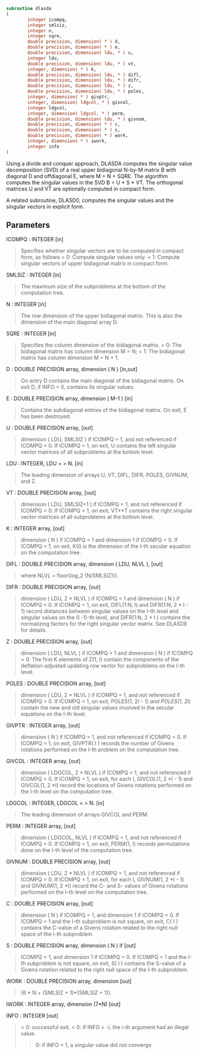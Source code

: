 ```fortran
subroutine dlasda
(
        integer icompq,
        integer smlsiz,
        integer n,
        integer sqre,
        double precision, dimension( * ) d,
        double precision, dimension( * ) e,
        double precision, dimension( ldu, * ) u,
        integer ldu,
        double precision, dimension( ldu, * ) vt,
        integer, dimension( * ) k,
        double precision, dimension( ldu, * ) difl,
        double precision, dimension( ldu, * ) difr,
        double precision, dimension( ldu, * ) z,
        double precision, dimension( ldu, * ) poles,
        integer, dimension( * ) givptr,
        integer, dimension( ldgcol, * ) givcol,
        integer ldgcol,
        integer, dimension( ldgcol, * ) perm,
        double precision, dimension( ldu, * ) givnum,
        double precision, dimension( * ) c,
        double precision, dimension( * ) s,
        double precision, dimension( * ) work,
        integer, dimension( * ) iwork,
        integer info
)
```

Using a divide and conquer approach, DLASDA computes the singular
value decomposition (SVD) of a real upper bidiagonal N-by-M matrix
B with diagonal D and offdiagonal E, where M = N + SQRE. The
algorithm computes the singular values in the SVD B = U * S * VT.
The orthogonal matrices U and VT are optionally computed in
compact form.

A related subroutine, DLASD0, computes the singular values and
the singular vectors in explicit form.

## Parameters
ICOMPQ : INTEGER [in]
> Specifies whether singular vectors are to be computed
> in compact form, as follows
> = 0: Compute singular values only.
> = 1: Compute singular vectors of upper bidiagonal
> matrix in compact form.

SMLSIZ : INTEGER [in]
> The maximum size of the subproblems at the bottom of the
> computation tree.

N : INTEGER [in]
> The row dimension of the upper bidiagonal matrix. This is
> also the dimension of the main diagonal array D.

SQRE : INTEGER [in]
> Specifies the column dimension of the bidiagonal matrix.
> = 0: The bidiagonal matrix has column dimension M = N;
> = 1: The bidiagonal matrix has column dimension M = N + 1.

D : DOUBLE PRECISION array, dimension ( N ) [in,out]
> On entry D contains the main diagonal of the bidiagonal
> matrix. On exit D, if INFO = 0, contains its singular values.

E : DOUBLE PRECISION array, dimension ( M-1 ) [in]
> Contains the subdiagonal entries of the bidiagonal matrix.
> On exit, E has been destroyed.

U : DOUBLE PRECISION array, [out]
> dimension ( LDU, SMLSIZ ) if ICOMPQ = 1, and not referenced
> if ICOMPQ = 0. If ICOMPQ = 1, on exit, U contains the left
> singular vector matrices of all subproblems at the bottom
> level.

LDU : INTEGER, LDU = > N. [in]
> The leading dimension of arrays U, VT, DIFL, DIFR, POLES,
> GIVNUM, and Z.

VT : DOUBLE PRECISION array, [out]
> dimension ( LDU, SMLSIZ+1 ) if ICOMPQ = 1, and not referenced
> if ICOMPQ = 0. If ICOMPQ = 1, on exit, VT**T contains the right
> singular vector matrices of all subproblems at the bottom
> level.

K : INTEGER array, [out]
> dimension ( N ) if ICOMPQ = 1 and dimension 1 if ICOMPQ = 0.
> If ICOMPQ = 1, on exit, K(I) is the dimension of the I-th
> secular equation on the computation tree.

DIFL : DOUBLE PRECISION array, dimension ( LDU, NLVL ), [out]
> where NLVL = floor(log_2 (N/SMLSIZ))).

DIFR : DOUBLE PRECISION array, [out]
> dimension ( LDU, 2 * NLVL ) if ICOMPQ = 1 and
> dimension ( N ) if ICOMPQ = 0.
> If ICOMPQ = 1, on exit, DIFL(1:N, I) and DIFR(1:N, 2 * I - 1)
> record distances between singular values on the I-th
> level and singular values on the (I -1)-th level, and
> DIFR(1:N, 2 * I ) contains the normalizing factors for
> the right singular vector matrix. See DLASD8 for details.

Z : DOUBLE PRECISION array, [out]
> dimension ( LDU, NLVL ) if ICOMPQ = 1 and
> dimension ( N ) if ICOMPQ = 0.
> The first K elements of Z(1, I) contain the components of
> the deflation-adjusted updating row vector for subproblems
> on the I-th level.

POLES : DOUBLE PRECISION array, [out]
> dimension ( LDU, 2 * NLVL ) if ICOMPQ = 1, and not referenced
> if ICOMPQ = 0. If ICOMPQ = 1, on exit, POLES(1, 2*I - 1) and
> POLES(1, 2*I) contain  the new and old singular values
> involved in the secular equations on the I-th level.

GIVPTR : INTEGER array, [out]
> dimension ( N ) if ICOMPQ = 1, and not referenced if
> ICOMPQ = 0. If ICOMPQ = 1, on exit, GIVPTR( I ) records
> the number of Givens rotations performed on the I-th
> problem on the computation tree.

GIVCOL : INTEGER array, [out]
> dimension ( LDGCOL, 2 * NLVL ) if ICOMPQ = 1, and not
> referenced if ICOMPQ = 0. If ICOMPQ = 1, on exit, for each I,
> GIVCOL(1, 2 *I - 1) and GIVCOL(1, 2 *I) record the locations
> of Givens rotations performed on the I-th level on the
> computation tree.

LDGCOL : INTEGER, LDGCOL = > N. [in]
> The leading dimension of arrays GIVCOL and PERM.

PERM : INTEGER array, [out]
> dimension ( LDGCOL, NLVL ) if ICOMPQ = 1, and not referenced
> if ICOMPQ = 0. If ICOMPQ = 1, on exit, PERM(1, I) records
> permutations done on the I-th level of the computation tree.

GIVNUM : DOUBLE PRECISION array, [out]
> dimension ( LDU,  2 * NLVL ) if ICOMPQ = 1, and not
> referenced if ICOMPQ = 0. If ICOMPQ = 1, on exit, for each I,
> GIVNUM(1, 2 *I - 1) and GIVNUM(1, 2 *I) record the C- and S-
> values of Givens rotations performed on the I-th level on
> the computation tree.

C : DOUBLE PRECISION array, [out]
> dimension ( N ) if ICOMPQ = 1, and dimension 1 if ICOMPQ = 0.
> If ICOMPQ = 1 and the I-th subproblem is not square, on exit,
> C( I ) contains the C-value of a Givens rotation related to
> the right null space of the I-th subproblem.

S : DOUBLE PRECISION array, dimension ( N ) if [out]
> ICOMPQ = 1, and dimension 1 if ICOMPQ = 0. If ICOMPQ = 1
> and the I-th subproblem is not square, on exit, S( I )
> contains the S-value of a Givens rotation related to
> the right null space of the I-th subproblem.

WORK : DOUBLE PRECISION array, dimension [out]
> (6 * N + (SMLSIZ + 1)*(SMLSIZ + 1)).

IWORK : INTEGER array, dimension (7*N) [out]

INFO : INTEGER [out]
> = 0:  successful exit.
> < 0:  if INFO = -i, the i-th argument had an illegal value.
> > 0:  if INFO = 1, a singular value did not converge
